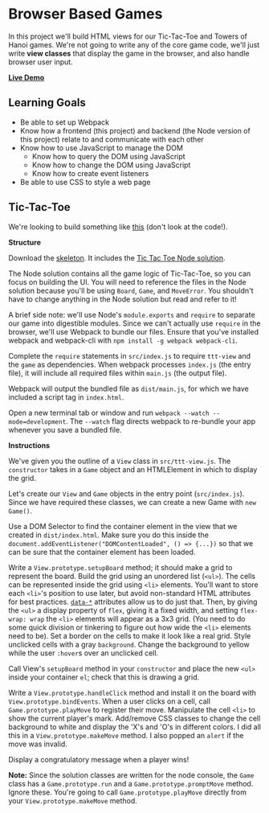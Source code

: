 # Browser Based Games

In this project we'll build HTML views for our Tic-Tac-Toe and Towers of Hanoi
games. We're not going to write any of the core game code, we'll just write
**view classes** that display the game in the browser, and also handle browser
user input.

**[Live Demo][ttt-demo]**

## Learning Goals

- Be able to set up Webpack
- Know how a frontend (this project) and backend (the Node version of this
  project) relate to and communicate with each other
- Know how to use JavaScript to manage the DOM
  - Know how to query the DOM using JavaScript
  - Know how to change the DOM using JavaScript
  - Know how to create event listeners
- Be able to use CSS to style a web page

## Tic-Tac-Toe

We're looking to build something like [this][ttt-demo] (don't look at the
code!).

**Structure**

Download the [skeleton][skeleton]. It includes the [Tic Tac Toe Node
solution][ttt-node].

The Node solution contains all the game logic of Tic-Tac-Toe, so you can focus
on building the UI. You will need to reference the files in the Node solution
because you'll be using `Board`, `Game`, and `MoveError`. You shouldn't have to
change anything in the Node solution but read and refer to it!

A brief side note: we'll use Node's `module.exports` and `require` to separate
our game into digestible modules. Since we can't actually use `require` in the
browser, we'll use Webpack to bundle our files. Ensure that you've installed
webpack and webpack-cli with `npm install -g webpack webpack-cli`.

Complete the `require` statements in `src/index.js` to require `ttt-view` and
the `game` as dependencies. When webpack processes `index.js` (the entry file),
it will include all required files within `main.js` (the output file).

Webpack will output the bundled file as `dist/main.js`, for which we have
included a script tag in `index.html`.

Open a new terminal tab or window and run `webpack --watch --mode=development`.
The `--watch` flag directs webpack to re-bundle your app whenever you save a
bundled file.

**Instructions**

We've given you the outline of a `View` class in `src/ttt-view.js`. The
`constructor` takes in a `Game` object and an HTMLElement in which to display
the grid.

Let's create our `View` and `Game` objects in the entry point (`src/index.js`).
Since we have required these classes, we can create a new Game with
`new Game()`.

Use a DOM Selector to find the container element in the view that we created in
`dist/index.html`. Make sure you do this inside the 
`document.addEventListener("DOMContentLoaded", () => {...})` so that we can be
sure that the container element has been loaded.

Write a `View.prototype.setupBoard` method; it should make a grid to represent
the board. Build the grid using an unordered list (`<ul>`). The cells can be
represented inside the grid using `<li>` elements. You'll want to store each `<li>`'s
position to use later, but avoid non-standard HTML attributes for best practices.
[`data-*`][data-attr] attributes allow us to do just that. Then, by giving the `<ul>` a
display property of `flex`, giving it a fixed width, and setting
`flex-wrap: wrap` the `<li>` elements will appear as a 3x3 grid. (You need to do
some quick division or tinkering to figure out how wide the `<li>` elements need
to be). Set a border on the cells to make it look like a real grid. Style
unclicked cells with a gray `background`. Change the background to yellow while
the user `:hover`s over an unclicked cell.

Call View's `setupBoard` method in your `constructor` and place the new `<ul>`
inside your container `el`; check that this is drawing a grid.

Write a `View.prototype.handleClick` method and install it on the board with 
`View.prototype.bindEvents`. When a user clicks on a cell, call
`Game.prototype.playMove` to register their move. Manipulate the cell `<li>` to
show the current player's mark. Add/remove CSS classes to change the cell
background to white and display the 'X's and 'O's in different colors. I did all
this in a `View.prototype.makeMove` method. I also popped an `alert` if the move
was invalid.

Display a congratulatory message when a player wins!

**Note:** Since the solution classes are written for the node console, the
`Game` class has a `Game.prototype.run` and a `Game.prototype.promptMove`
method. Ignore these. You're going to call `Game.prototype.playMove` directly
from your `View.prototype.makeMove` method.

[ttt-demo]: http://appacademy.github.io/curriculum/browser-ttt
[ttt-node]: https://assets.aaonline.io/fullstack/javascript/projects/ttt_node/solution.zip?raw=true
[skeleton]: https://assets.aaonline.io/fullstack/javascript/projects/browser-ttt/skeleton.zip?raw=true
[data-attr]: https://developer.mozilla.org/en-US/docs/Learn/HTML/Howto/Use_data_attributes
